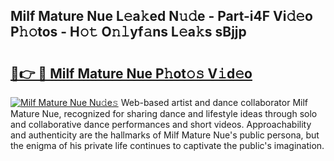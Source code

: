 ## Milf Mature Nue L𝚎a𝚔ed N𝚞𝚍e - Part-i4F Vi𝚍𝚎o P𝚑𝚘tos - H𝚘𝚝 O𝚗𝚕yf𝚊ns L𝚎a𝚔s sBjjp

# <h2><a href="http://kfca5i.oniu.top/?m=Milf+Mature+Nue">🔗👉 🔴 Milf Mature Nue P𝚑ot𝚘𝚜 V𝚒d𝚎o</a></h2>

[![Milf Mature Nue Nu𝚍e𝚜](https://i.imgur.com/0qMVB7G.gif)](http://kfca5i.oniu.top/?m=Milf+Mature+Nue)
Web-based artist and dance collaborator Milf Mature Nue, recognized for sharing dance and lifestyle ideas through solo and collaborative dance performances and short videos. Approachability and authenticity are the hallmarks of Milf Mature Nue's public persona, but the enigma of his private life continues to captivate the public's imagination.  
